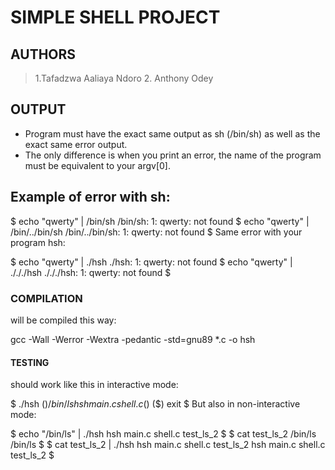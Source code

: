 # SIMPLE SHELL PROJECT

##  AUTHORS
> 1.Tafadzwa Aaliaya Ndoro
> 2. Anthony Odey

## OUTPUT
* Program must have the exact same output as sh (/bin/sh) as well as the exact same error output.
* The only difference is when you print an error, the name of the program must be equivalent to your argv[0].

## Example of error with sh:

$ echo "qwerty" | /bin/sh
/bin/sh: 1: qwerty: not found
$ echo "qwerty" | /bin/../bin/sh
/bin/../bin/sh: 1: qwerty: not found
$
Same error with your program hsh:

$ echo "qwerty" | ./hsh
./hsh: 1: qwerty: not found
$ echo "qwerty" | ./././hsh
./././hsh: 1: qwerty: not found
$

### COMPILATION
will be compiled this way:

gcc -Wall -Werror -Wextra -pedantic -std=gnu89 *.c -o hsh

#### TESTING
 should work like this in interactive mode:

$ ./hsh
($) /bin/ls
hsh main.c shell.c
($)
($) exit
$
But also in non-interactive mode:

$ echo "/bin/ls" | ./hsh
hsh main.c shell.c test_ls_2
$
$ cat test_ls_2
/bin/ls
/bin/ls
$
$ cat test_ls_2 | ./hsh
hsh main.c shell.c test_ls_2
hsh main.c shell.c test_ls_2
$
